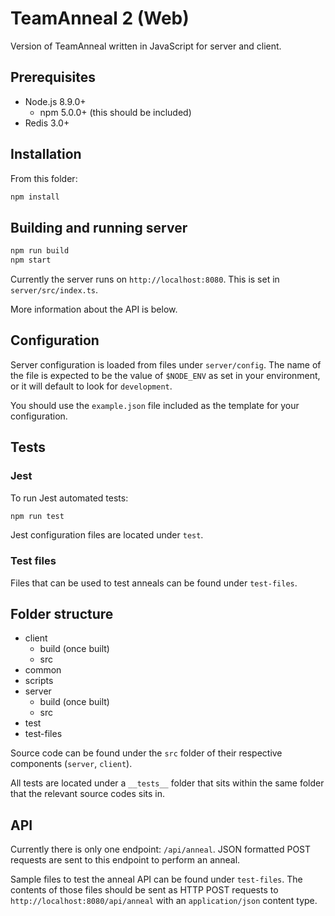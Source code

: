 # TeamAnneal 2 (Web)

Version of TeamAnneal written in JavaScript for server and client.

## Prerequisites

* Node.js 8.9.0+
  * npm 5.0.0+ (this should be included)
* Redis 3.0+

## Installation

From this folder:

```bash
npm install
```

## Building and running server

```bash
npm run build
npm start
```

Currently the server runs on `http://localhost:8080`. This is set in `server/src/index.ts`.

More information about the API is below.

## Configuration

Server configuration is loaded from files under `server/config`. The name of the
file is expected to be the value of `$NODE_ENV` as set in your environment, or
it will default to look for `development`.

You should use the `example.json` file included as the template for your
configuration.

## Tests

### Jest

To run Jest automated tests:

```bash
npm run test
```

Jest configuration files are located under `test`.

### Test files

Files that can be used to test anneals can be found under `test-files`.

## Folder structure

* client
  * build (once built)
  * src
* common
* scripts
* server
  * build (once built)
  * src
* test
* test-files

Source code can be found under the `src` folder of their respective components
(`server`, `client`).

All tests are located under a `__tests__` folder that sits within the same
folder that the relevant source codes sits in.

## API

Currently there is only one endpoint: `/api/anneal`.
JSON formatted POST requests are sent to this endpoint to perform an anneal.

Sample files to test the anneal API can be found under `test-files`.
The contents of those files should be sent as HTTP POST requests to
`http://localhost:8080/api/anneal` with an `application/json` content type.
